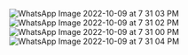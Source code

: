 
![WhatsApp Image 2022-10-09 at 7 31 03 PM](https://user-images.githubusercontent.com/111499522/194761103-76ba58e3-fe14-4702-a05d-74cc98209ca2.jpeg)
![WhatsApp Image 2022-10-09 at 7 31 02 PM](https://user-images.githubusercontent.com/111499522/194761104-32661e72-5826-46c7-b7fe-b058caee1a02.jpeg)
![WhatsApp Image 2022-10-09 at 7 31 00 PM](https://user-images.githubusercontent.com/111499522/194761105-b819dc49-1755-405b-bf7f-054d053ce816.jpeg)
![WhatsApp Image 2022-10-09 at 7 31 04 PM](https://user-images.githubusercontent.com/111499522/194761102-dbe4b919-9222-4b69-a5e2-6cd5506c7d4e.jpeg)

